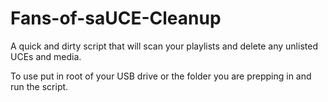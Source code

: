 # Fans-of-saUCE-Cleanup

A quick and dirty script that will scan your playlists and delete any unlisted UCEs and media.

To use put in root of your USB drive or the folder you are prepping in and run the script.